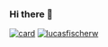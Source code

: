 ### Hi there 👋

<!--
**lucasfischerw/lucasfischerw** is a ✨ _special_ ✨ repository because its `README.md` (this file) appears on your GitHub profile.

Here are some ideas to get you started:

- 🔭 I’m currently working on ...
- 🌱 I’m currently learning ...
- 👯 I’m looking to collaborate on ...
- 🤔 I’m looking for help with ...
- 💬 Ask me about ...
- 📫 How to reach me: ...
- 😄 Pronouns: ...
- ⚡ Fun fact: ...
-->

[![card](https://github-readme-stats.vercel.app/api?username=lucasfischerw&theme=dark&show_icons=true)](https://github.com/lucasfischerw/)
[![lucasfischerw](https://github-readme-stats.vercel.app/api/top-langs/?username=lucasfischerw&hide=html&layout=compact&theme=dark)](https://github.com/lucasfischerw/)
